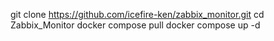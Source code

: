 git clone https://github.com/icefire-ken/zabbix_monitor.git
cd Zabbix_Monitor
docker compose pull
docker compose up -d
